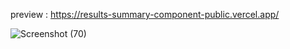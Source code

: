 preview : https://results-summary-component-public.vercel.app/

![Screenshot (70)](https://github.com/night-sornram/Results_summary_component-Public/assets/136814474/ceebf0f1-cb3f-4a63-ac3a-da781071d682)
